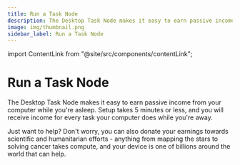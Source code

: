```yaml
---
title: Run a Task Node
description: The Desktop Task Node makes it easy to earn passive income from your computer while you're asleep. Setup takes 5 minutes or less, and you will receive income for every task your computer does while you're away.
image: img/thumbnail.png
sidebar_label: Run a Task Node
---
```


import ContentLink from "@site/src/components/contentLink";

# Run a Task Node

The Desktop Task Node makes it easy to earn passive income from your computer while you're asleep. Setup takes 5 minutes or less, and you will receive income for every task your computer does while you're away.&#x20;

Just want to help? Don't worry, you can also donate your earnings towards scientific and humanitarian efforts - anything from mapping the stars to solving cancer takes compute, and your device is one of billions around the world that can help.

<ContentLink title="Sign up to join the test network" link="https://share.hsforms.com/1kLtk8rfURZ-HY2xnKRTfCgc20dg" iconType="copy"/>
